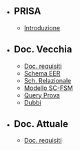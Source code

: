 - ## PRISA
    - [Introduzione](/{{route}}/{{version}}/overview)
- ## Doc. Vecchia
    - [Doc. requisiti](/{{route}}/{{version}}/primimodelli/dociniziale)
    - [Schema EER](/{{route}}/{{version}}/primimodelli/schemaeer)
    - [Sch. Relazionale](/{{route}}/{{version}}/primimodelli/schemarelazionale)
    - [Modello SC-FSM](/{{route}}/{{version}}/primimodelli/modscfsm)
    - [Query Prova](/{{route}}/{{version}}/primimodelli/queryprova)
    - [Dubbi](/{{route}}/{{version}}/primimodelli/dubbiattuali)
- ## Doc. Attuale
    - [Doc. requisiti](/{{route}}/{{version}}/docrequisiti)